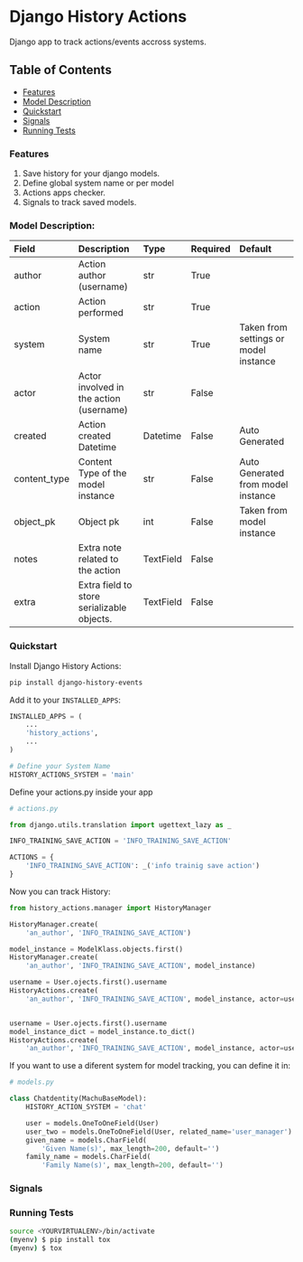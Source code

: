 # Django History Actions

Django app to track actions/events accross systems.

## **Table of Contents**

- [Features](#features)
- [Model Description](#model-description)
- [Quickstart](#quickstart)
- [Signals](#signals)
- [Running Tests](#running-tests)

### Features

1. Save history for your django models.
2. Define global system name or per model
3. Actions apps checker.
4. Signals to track saved models.

### Model Description:

| Field        | Description      | Type | Required | Default             |
|:-------------|:-----------------|:-----|:---------|:--------------------|
| author       | Action author (username)    | str  | True     |                     |
| action       | Action performed | str  | True     |                     |
| system       | System name      | str  | True     | Taken from settings or model instance |
| actor        | Actor involved in the action (username) | str | False    |  |
| created      | Action created Datetime | Datetime |  False   | Auto Generated |
| content_type | Content Type of the model instance | str   | False    | Auto Generated from model instance  |
| object_pk    | Object pk           | int     |  False  | Taken from model instance |
| notes        | Extra note related to the action | TextField     | False        | |
| extra        | Extra field to store serializable objects.          | TextField     |  False       | |

### Quickstart

Install Django History Actions:

```bash
pip install django-history-events
```

Add it to your `INSTALLED_APPS`:

```python
INSTALLED_APPS = (
    ...
    'history_actions',
    ...
)

# Define your System Name
HISTORY_ACTIONS_SYSTEM = 'main'
```

Define your actions.py inside your app

```python
# actions.py

from django.utils.translation import ugettext_lazy as _

INFO_TRAINING_SAVE_ACTION = 'INFO_TRAINING_SAVE_ACTION'

ACTIONS = {
    'INFO_TRAINING_SAVE_ACTION': _('info trainig save action')
}
```

Now you can track History:

```python
from history_actions.manager import HistoryManager

HistoryManager.create(
    'an_author', 'INFO_TRAINING_SAVE_ACTION')

model_instance = ModelKlass.objects.first()
HistoryManager.create(
    'an_author', 'INFO_TRAINING_SAVE_ACTION', model_instance)

username = User.ojects.first().username
HistoryActions.create(
    'an_author', 'INFO_TRAINING_SAVE_ACTION', model_instance, actor=username, notes='My notes')


username = User.ojects.first().username
model_instance_dict = model_instance.to_dict()
HistoryActions.create(
    'an_author', 'INFO_TRAINING_SAVE_ACTION', model_instance, actor=username, notes='My notes', extra=model_instace_dict)
```

If you want to use a diferent system for model tracking, you can define it in:

```python
# models.py

class Chatdentity(MachuBaseModel):
    HISTORY_ACTION_SYSTEM = 'chat'

    user = models.OneToOneField(User)
    user_two = models.OneToOneField(User, related_name='user_manager')
    given_name = models.CharField(
        'Given Name(s)', max_length=200, default='')
    family_name = models.CharField(
        'Family Name(s)', max_length=200, default='')
```

### Signals

### Running Tests

```bash
source <YOURVIRTUALENV>/bin/activate
(myenv) $ pip install tox
(myenv) $ tox
```